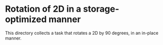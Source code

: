# Rotation of 2D in a storage-optimized manner

This directory collects a task that rotates a 2D by 90 degrees, in an in-place manner.
